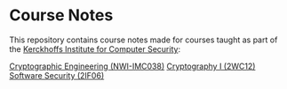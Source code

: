 # Course Notes

This repository contains course notes made for courses taught as part of the [Kerckhoffs Institute for Computer Security](http://www.kerckhoffs-institute.org/):

[Cryptographic Engineering (NWI-IMC038)](cryptographic_engineering_NWI-IMC038.pdf)
[Cryptography I (2WC12)](cryptography_I_2WC12.pdf)
[Software Security (2IF06)](software_security_2IF06.pdf)